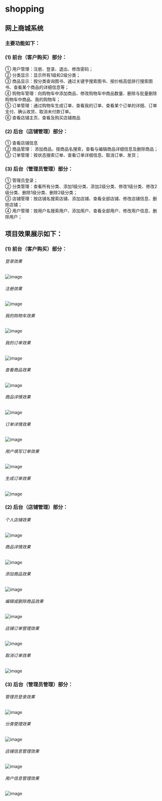 # shopping
## 网上商城系统
### 主要功能如下：<br/>

### (1)	前台（客户购买）部分：<br/>
①	用户管理：注册、登录、退出、修改密码；<br/>
②	分类显示：显示所有1级和2级分类；<br/>
③	商品显示：按分类查询图书、通过关键字搜索图书、按价格高低排行搜索图书、查看某个商品的详细信息等；<br/>
④	购物车管理：向购物车中添加商品、修改购物车中商品数量、删除与批量删除购物车中商品、我的购物车；<br/>
⑤	订单管理：通过购物车生成订单、查看我的订单、查看某个订单的详细、订单支付、确认收货、取消未付款订单。<br/>
⑥	查看店铺主页、查看及购买店铺商品<br/>

### (2)	后台（店铺管理）部分：<br/>
①	查看店铺信息<br/>
②	商品管理： 添加商品，按商品名搜索，查看与编辑商品详细信息及删除商品；<br/>
③	订单管理：按状态搜索订单、查看订单详细信息、取消订单、发货；<br/>

### (3)	后台（管理员管理）部分：<br/>
①	管理员登录；<br/>
②	分类管理：查看所有分类、添加1级分类、添加2级分类、修改1级分类、修改2级分类、删除1级分类、删除2级分类；<br/>
③	店铺管理：按店铺名搜索店铺、添加店铺、查看全部店铺、修改店铺信息、删除店铺；<br/>
④	用户管理：按用户名搜索用户、添加用户、查看全部用户、修改用户信息、删除用户；<br/>

## 项目效果展示如下：
### (1)	前台（客户购买）部分：<br/>
###### 登录效果
![image](https://github.com/Forever99/shopping/raw/master/shopping/image/login.png)
###### 注册效果
![image](https://github.com/Forever99/shopping/raw/master/shopping/image/regist.png)

###### 我的购物车效果
![image](https://github.com/Forever99/shopping/raw/master/shopping/image/mycart.png)
###### 我的订单效果
![image](https://github.com/Forever99/shopping/raw/master/shopping/image/myorder.png)

###### 查看商品效果
![image](https://github.com/Forever99/shopping/raw/master/shopping/image/goodList.png)
###### 商品详情效果
![image](https://github.com/Forever99/shopping/raw/master/shopping/image/goodsDetail.png)
###### 订单详情效果
![image](https://github.com/Forever99/shopping/raw/master/shopping/image/ordersDetail.png)

###### 用户填写订单效果
![image](https://github.com/Forever99/shopping/raw/master/shopping/image/wirteOrder.png)
###### 生成订单效果
![image](https://github.com/Forever99/shopping/raw/master/shopping/image/productOrder.png)

### (2)	后台（店铺管理）部分：<br/>
###### 个人店铺效果
![image](https://github.com/Forever99/shopping/raw/master/shopping/image/mystore.png)
###### 商品详情效果
![image](https://github.com/Forever99/shopping/raw/master/shopping/image/myorder.png)
###### 添加商品效果
![image](https://github.com/Forever99/shopping/raw/master/shopping/image/addproduct.png)
###### 编辑或删除商品效果
![image](https://github.com/Forever99/shopping/raw/master/shopping/image/updateproduct.png)
###### 店铺订单管理效果
![image](https://github.com/Forever99/shopping/raw/master/shopping/image/orderManage.png)
###### 取消订单效果
![image](https://github.com/Forever99/shopping/raw/master/shopping/image/cancelOrder.png)


### (3)	后台（管理员管理）部分：<br/>
###### 管理员登录效果
![image](https://github.com/Forever99/shopping/raw/master/shopping/image/adminLogin.png)
###### 分类管理效果
![image](https://github.com/Forever99/shopping/raw/master/shopping/image/adminCategoryManage.png)
###### 店铺信息管理效果
![image](https://github.com/Forever99/shopping/raw/master/shopping/image/adminStoreManage.png)
###### 用户信息管理效果
![image](https://github.com/Forever99/shopping/raw/master/shopping/image/adminUserManage.png)
